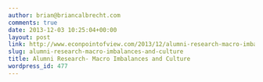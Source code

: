 ```yaml
---
author: brian@briancalbrecht.com
comments: true
date: 2013-12-03 10:25:04+00:00
layout: post
link: http://www.econpointofview.com/2013/12/alumni-research-macro-imbalances-and-culture/
slug: alumni-research-macro-imbalances-and-culture
title: Alumni Research- Macro Imbalances and Culture
wordpress_id: 477
---
```




